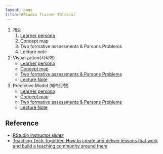 ```yaml
---
layout: page
title: RStudio Trainer Tutorial
---
```


1. 개요
    1.  [Learner persona](persona.html)
    1.  Concept map
    1.  Two formative assessments & Parsons Problems
    1.  Lecture note
1. Visualization(시각화)
    - [Learner persona](viz-persona.html)
    - [Concept map](viz-concept.html)
    - [Two formative assessments & Parsons Problems](viz-assessment.html)
    - [Lecture Note](viz-lecture-note.html)
1. Predictive Model (예측모형)
    - [Learner persona](pm-persona.html)
    - [Concept map](pm-concept.html)
    - [Two formative assessments & Parsons Problems](pm-assessment.html)
    - [Lecture Note](pm-lecture-note.html)

## Reference

- [RStudio instructor slides](https://drive.google.com/drive/folders/13ohFt3D0EJ5PDbMaWTxnHH-hwA7G0IvY)
- [Teaching Tech Together: How to create and deliver lessons that work and build a teaching community around them](http://teachtogether.tech/)


